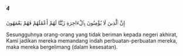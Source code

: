 ##### 4

<span class="ayah">إِنَّ ٱلَّذِينَ لَا يُؤْمِنُونَ بِٱلْءَاخِرَةِ زَيَّنَّا لَهُمْ أَعْمَٰلَهُمْ فَهُمْ يَعْمَهُونَ</span>

<span class="ayah_translation">Sesungguhnya orang-orang yang tidak beriman kepada negeri akhirat, Kami jadikan mereka memandang indah perbuatan-perbuatan mereka, maka mereka bergelimang (dalam kesesatan).</span>

